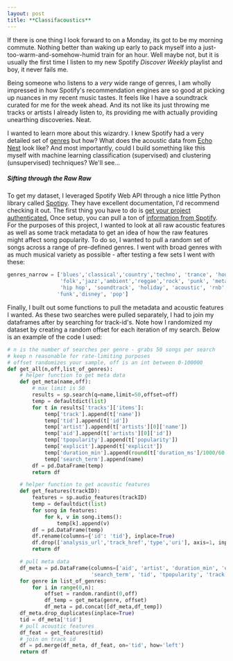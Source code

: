 ```yaml
---
layout: post
title: **Classifacoustics**
---
```

If there is one thing I look forward to on a Monday, its got to be my morning commute.  Nothing better than waking up early to pack myself into a just-too-warm-and-somehow-humid train for an hour. Well maybe not, but it is usually the first time I listen to my new Spotify *Discover Weekly* playlist and boy, it never fails me.  

Being someone who listens to a *very* wide range of genres, I am wholly impressed in how Spotify's recommendation engines are so good at picking up nuances in my recent music tastes. It feels like I have a soundtrack curated for me for the week ahead.  And its not like its just throwing me tracks or artists I already listen to, its providing me with actually providing unearthing discoveries.  Neat.

I wanted to learn more about this wizardry.  I knew Spotify had a very detailed set of [genres](http://everynoise.com/engenremap.html) but how?  What does the acoustic data from [Echo Nest](https://techcrunch.com/2014/03/06/spotify-acquires-the-echo-nest/) look like?  And most importantly, could I build something like this myself with machine learning classification (supervised) and clustering (unsupervised) techniques?  We'll see...

##### Sifting through the Raw Raw
To get my dataset, I leveraged Spotify Web API through a nice little Python library called [Spotipy](https://github.com/plamere/spotipy).  They have excellent documentation, I'd recommend checking it out.  The first thing you have to do is [get your project authenticated.](https://developer.spotify.com/web-api/authorization-guide/)  Once setup, you can pull a ton of [information from Spotify](http://spotipy.readthedocs.io/en/latest/#api-reference).  For the purposes of this project, I wanted to look at all raw acoustic features as well as some track metadata to get an idea of how the raw features might affect song popularity.  To do so, I wanted to pull a random set of songs across a range of pre-defined genres.  I went with broad genres with as much musical variety as possible - after testing a few sets I went with these:

```python
genres_narrow = ['blues','classical','country','techno', 'trance', 'house',
                 'folk','jazz','ambient','reggae','rock', 'punk', 'metal',
                 'hip hop', 'soundtrack', 'holiday', 'acoustic', 'rnb',
                'funk','disney', 'pop']
```

Finally, I built out some functions to pull the metadata and acoustic features I wanted.  As these two searches were pulled separately, I had to join my dataframes after by searching for track-id's.  Note how I randomized my dataset by creating a random offset for each iteration of my search. Below is an example of the code I used:

```python
# n is the number of searches per genre - grabs 50 songs per search
# keep n reasonable for rate-limiting purposes
# offset randomizes your sample, off is an int between 0-100000
def get_all(n,off,list_of_genres):
    # helper function to get meta data
    def get_meta(name,off):
        # max limit is 50
        results = sp.search(q=name,limit=50,offset=off)
        temp = defaultdict(list)
        for t in results['tracks']['items']:
            temp['track'].append(t['name'])
            temp['tid'].append(t['id'])
            temp['artist'].append(t['artists'][0]['name'])
            temp['aid'].append(t['artists'][0]['id'])
            temp['tpopularity'].append(t['popularity'])
            temp['explicit'].append(t['explicit'])
            temp['duration_min'].append(round(t['duration_ms']/1000/60,2))
            temp['search_term'].append(name)
        df = pd.DataFrame(temp)
        return df

    # helper function to get acoustic features
    def get_features(trackID):
        features = sp.audio_features(trackID)
        temp = defaultdict(list)
        for song in features:
            for k, v in song.items():
                temp[k].append(v)
        df = pd.DataFrame(temp)
        df.rename(columns={'id': 'tid'}, inplace=True)
        df.drop(['analysis_url','track_href','type','uri'], axis=1, inplace=True)
        return df

    # pull meta data
    df_meta = pd.DataFrame(columns=['aid', 'artist', 'duration_min', 'explicit',
                           'search_term', 'tid', 'tpopularity', 'track'])
    for genre in list_of_genres:
        for i in range(0,n):
            offset = random.randint(0,off)
            df_temp = get_meta(genre, offset)
            df_meta = pd.concat([df_meta,df_temp])
    df_meta.drop_duplicates(inplace=True)
    tid = df_meta['tid']
    # pull acoustic features
    df_feat = get_features(tid)
    # join on track id
    df = pd.merge(df_meta, df_feat, on='tid', how='left')
    return df
```
